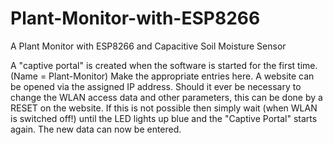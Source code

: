 # Plant-Monitor-with-ESP8266
A Plant Monitor with ESP8266 and Capacitive Soil Moisture Sensor

A "captive portal" is created when the software is started for the first time. (Name = Plant-Monitor)
Make the appropriate entries here. A website can be opened via the assigned IP address.
Should it ever be necessary to change the WLAN access data and other parameters, this can be
done by a RESET on the website. If this is not possible then simply
wait (when WLAN is switched off!) until the LED lights up blue and the "Captive Portal" starts again.
The new data can now be entered.
